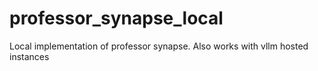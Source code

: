 # professor_synapse_local
Local implementation of professor synapse. Also works with vllm hosted instances
